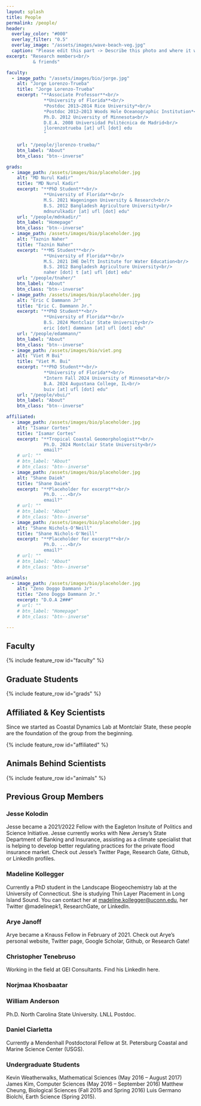 ```yaml
---
layout: splash
title: People
permalink: /people/
header:
  overlay_color: "#000"
  overlay_filter: "0.5"
  overlay_image: "/assets/images/wave-beach-veg.jpg"
  caption: "Please edit this part -> Describe this photo and where it was taken *Photo: J. Smith*"
excerpt: "Research members<br/>
          & friends"

faculty:
  - image_path: "/assets/images/bio/jorge.jpg"
    alt: "Jorge Lorenzo-Trueba"
    title: "Jorge Lorenzo-Trueba"
    excerpt: "**Associate Professor**<br/>
              **University of Florida**<br/>
              *Postdoc 2013–2014 Rice University*<br/>
              *Postdoc 2012–2013 Woods Hole Oceanographic Institution*<br/>
              Ph.D. 2012 University of Minnesota<br/>
              D.E.A. 2008 Universidad Politécnica de Madrid<br/>
              jlorenzotrueba [at] ufl [dot] edu
              "
    
    url: "/people/jlorenzo-trueba/"
    btn_label: "About"
    btn_class: "btn--inverse"

grads:
  - image_path: /assets/images/bio/placeholder.jpg
    alt: "MD Nurul Kadir"
    title: "MD Nurul Kadir"
    excerpt: "**PhD Student**<br/>
              **University of Florida**<br/>
              M.S. 2021 Wageningen University & Research<br/>
              B.S. 2012 Bangladesh Agriculture University<br/>
              mdnurulkadir [at] ufl [dot] edu"
    url: "/people/mdnkadir/"
    btn_label: "Homepage"
    btn_class: "btn--inverse"
  - image_path: /assets/images/bio/placeholder.jpg
    alt: "Taznin Naher"
    title: "Taznin Naher"
    excerpt: "**MS Student**<br/>
              **University of Florida**<br/>
              M.S. 2021 IHE Delft Institute for Water Education<br/>
              B.S. 2012 Bangladesh Agriculture University<br/>
              naher [dot] t [at] ufl [dot] edu"
    url: "/people/tnaher/"
    btn_label: "About"
    btn_class: "btn--inverse"
  - image_path: /assets/images/bio/placeholder.jpg
    alt: "Eric C Dammann Jr"
    title: "Eric C. Dammann Jr."
    excerpt: "**PhD Student**<br/>
              **University of Florida**<br/>
              B.S. 2024 Montclair State University<br/>
              eric [dot] dammann [at] ufl [dot] edu"
    url: "/people/edammann/"
    btn_label: "About"
    btn_class: "btn--inverse"
  - image_path: /assets/images/bio/viet.png
    alt: "Viet M Bui"
    title: "Viet M. Bui"
    excerpt: "**PhD Student**<br/>
              **University of Florida**<br/>
              *Intern Fall 2024 University of Minnesota*<br/>
              B.A. 2024 Augustana College, IL<br/>
              buiv [at] ufl [dot] edu"
    url: "/people/vbui/"
    btn_label: "About"
    btn_class: "btn--inverse"

affiliated:
  - image_path: /assets/images/bio/placeholder.jpg
    alt: "Isamar Cortes"
    title: "Isamar Cortes"
    excerpt: "**Tropical Coastal Geomorphologist**<br/>
              Ph.D. 2024 Montclair State University<br/>
              email?"
    # url: ""
    # btn_label: "About"
    # btn_class: "btn--inverse"
  - image_path: /assets/images/bio/placeholder.jpg
    alt: "Shane Daiek"
    title: "Shane Daiek"
    excerpt: "**Placeholder for excerpt**<br/>
              Ph.D. ...<br/>
              email?"
    # url: ""
    # btn_label: "About"
    # btn_class: "btn--inverse"
  - image_path: /assets/images/bio/placeholder.jpg
    alt: "Shane Nichols-O'Neill"
    title: "Shane Nichols-O'Neill"
    excerpt: "**Placeholder for excerpt**<br/>
              Ph.D. ...<br/>
              email?"
    # url: ""
    # btn_label: "About"
    # btn_class: "btn--inverse"

animals: 
  - image_path: /assets/images/bio/placeholder.jpg
    alt: "Zeno Doggo Dammann Jr"
    title: "Zeno Doggo Dammann Jr."
    excerpt: "D.O.A 2###"
    # url: ""
    # btn_label: "Homepage"
    # btn_class: "btn--inverse"

---
```


## Faculty

{% include feature_row id="faculty" %}

## Graduate Students

{% include feature_row id="grads" %}

## Affiliated & Key Scientists
Since we started as Coastal Dynamics Lab at Montclair State, these people are the foundation of the group from the beginning.

{% include feature_row id="affiliated" %}

## Animals Behind Scientists

{% include feature_row id="animals" %}

## Previous Group Members

### Jesse Kolodin
Jesse became a 2021/2022 Fellow with the Eagleton Insitute of Politics and Science Initiative. Jesse currently works with New Jersey’s State Department of Banking and Insurance, assisting as a climate specialist that is helping to develop better regulating practices for the private flood insurance market. Check out Jesse’s Twitter Page, Research Gate, Github, or LinkedIn profiles.

### Madeline Kollegger
Currently a PhD student in the Landscape Biogeochemistry lab at the University of Connecticut. She is studying Thin Layer Placement in Long Island Sound. You can contact her at madeline.kollegger@uconn.edu, her Twitter @madelinepk1, ResearchGate, or LinkedIn.

### Arye Janoff
Arye became a Knauss Fellow in February of 2021. Check out Arye’s personal website, Twitter page, Google Scholar, Github, or Research Gate!

### Christopher Tenebruso
Working in the field at GEI Consultants. Find his LinkedIn here.

### Norjmaa Khosbaatar

### William Anderson
Ph.D. North Carolina State University. LNLL Postdoc.

### Daniel Ciarletta
Currently a Mendenhall Postdoctoral Fellow at St. Petersburg Coastal and Marine Science Center (USGS).

### Undergraduate Students
Kevin Weatherwalks, Mathematical Sciences (May 2016 – August 2017)
James Kim, Computer Sciences (May 2016 – September 2016)
Matthew Cheung, Biological Sciences (Fall 2015 and Spring 2016)
Luis Germano Biolchi, Earth Science (Spring 2015).